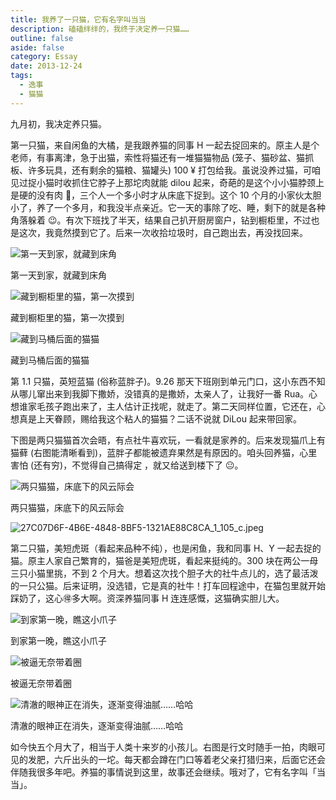 ```yaml
---
title: 我养了一只猫，它有名字叫当当
description: 磕磕绊绊的，我终于决定养一只猫……
outline: false
aside: false
category: Essay
date: 2013-12-24
tags:
  - 逸事
  - 猫猫
---
```


<!--@include: ../../../.vitepress/template/PostCommon.md-->


九月初，我决定养只猫。

第一只猫，来自闲鱼的大橘，是我跟养猫的同事 H 一起去捉回来的。原主人是个老师，有事离津，急于出猫，索性将猫还有一堆猫猫物品 (笼子、猫砂盆、猫抓板、许多玩具，还有剩余的猫粮、猫罐头) 100 ¥ 打包给我。虽说没养过猫，可咱见过捉小猫时收抓住它脖子上那坨肉就能 dilou 起来，奇葩的是这个小小猫脖颈上是硬的没有肉 🥵，三个人一个多小时才从床底下捉到。这个 10 个月的小家伙太胆小了，养了一个多月，和我没半点亲近。它一天的事除了吃、睡，剩下的就是各种角落躲着 😉。有次下班找了半天，结果自己扒开厨房窗户，钻到橱柜里，不过也是这次，我竟然摸到它了。后来一次收拾垃圾时，自己跑出去，再没找回来。

![第一天到家，就藏到床角](./cat10.jpeg)

第一天到家，就藏到床角

![藏到橱柜里的猫，第一次摸到](./cat11.jpeg)

藏到橱柜里的猫，第一次摸到

![藏到马桶后面的猫猫](./cat13.jpeg)

藏到马桶后面的猫猫

第 1.1 只猫，英短蓝猫 (俗称蓝胖子)。9.26 那天下班刚到单元门口，这小东西不知从哪儿窜出来到我脚下撒娇，没错真的是撒娇，太亲人了，让我好一番 Rua。心想谁家毛孩子跑出来了，主人估计正找呢，就走了。第二天同样位置，它还在，心想真是上天眷顾，赐给我这个粘人的猫猫？二话不说就 DiLou 起来带回家。

下图是两只猫猫首次会晤，有点社牛喜欢玩，一看就是家养的。后来发现猫爪上有猫藓 (右图能清晰看到)，蓝胖子都能被遗弃果然是有原因的。咱头回养猫，心里害怕 (还有穷)，不觉得自己搞得定 ，就又给送到楼下了 😐。

![两只猫猫，床底下的风云际会](cat22.jpeg)

两只猫猫，床底下的风云际会

![27C07D6F-4B6E-4848-8BF5-1321AE88C8CA_1_105_c.jpeg](./cat99.jpeg)

第二只猫，美短虎斑（看起来品种不纯），也是闲鱼，我和同事 H、Y 一起去捉的猫。原主人家自己繁育的，猫爸是美短虎斑，看起来挺纯的。300 块在两公一母三只小猫里挑，不到 2 个月大。想着这次找个胆子大的社牛点儿的，选了最活泼的一只公猫。后来证明，没选错，它是真的社牛！打车回程途中，在猫包里就开始踩奶了，这心🉐多大啊。资深养猫同事 H 连连感慨，这猫确实胆儿大。

![到家第一晚，瞧这小爪子](./cat1.jpeg)

到家第一晚，瞧这小爪子

![被逼无奈带着圈](./cat2.jpeg)

被逼无奈带着圈

![清澈的眼神正在消失，逐渐变得油腻……哈哈](cat3.jpeg)

清澈的眼神正在消失，逐渐变得油腻……哈哈

如今快五个月大了，相当于人类十来岁的小孩儿。右图是行文时随手一拍，肉眼可见的发肥，六斤出头的一坨。每天都会蹲在门口等着老父亲打猎归来，后面它还会伴随我很多年吧。养猫的事情说到这里，故事还会继续。哦对了，它有名字叫「当当」。